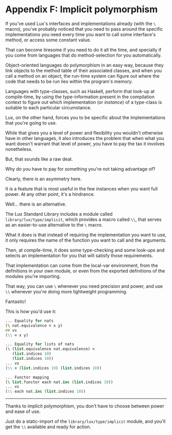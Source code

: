 # Appendix F: Implicit polymorphism

If you've used Lux's interfaces and implementations already (with the `\` macro), you've probably noticed that you need to pass around the specific implementations you need every time you want to call some interface's method, or access some constant value.

That can become tiresome if you need to do it all the time, and specially if you come from languages that do method-selection for you automatically.

Object-oriented languages do polymorphism in an easy way, because they link objects to the method table of their associated classes, and when you call a method on an object, the run-time system can figure out where the code that needs to be run lies within the program's memory.

Languages with type-classes, such as Haskell, perform that look-up at compile-time, by using the type-information present in the compilation context to figure out which implementation (or _instance_) of a type-class is suitable to each particular circumstance.

Lux, on the other hand, forces you to be specific about the implementations that you're going to use.

While that gives you a level of power and flexibility you wouldn't otherwise have in other languages, it also introduces the problem that when what you want doesn't warrant that level of power, you have to pay the tax it involves nonetheless.

But, that sounds like a raw deal.

Why do you have to pay for something you're not taking advantage of?

Clearly, there is an asymmetry here.

It is a feature that is most useful in the few instances when you want full power.
At any other point, it's a hindrance.

Well... there is an alternative.

The Lux Standard Library includes a module called `library/lux/type/implicit`, which provides a macro called `\\`, that serves as an easier-to-use alternative to the `\` macro.

What it does is that instead of requiring the implementation you want to use, it only requires the name of the function you want to call and the arguments.

Then, at compile-time, it does some type-checking and some look-ups and selects an implementation for you that will satisfy those requirements.

That implementation can come from the local-var environment, from the definitions in your own module, or even from the exported definitions of the modules you're importing.

That way, you can use `\` whenever you need precision and power, and use `\\` whenever you're doing more lightweight programming.

Fantastic!

This is how you'd use it:

```clojure
... Equality for nats
(\ nat.equivalence = x y)
## vs
(\\ = x y)
```

```clojure
... Equality for lists of nats
(\ (list.equivalence nat.equivalence) =
   (list.indices 10)
   (list.indices 10))
... vs
(\\ = (list.indices 10) (list.indices 10))
```

```clojure
... Functor mapping
(\ list.functor each nat.inc (list.indices 10))
... vs
(\\ each nat.inc (list.indices 10))
```

---

Thanks to implicit polymorphism, you don't have to choose between power and ease of use.

Just do a static-import of the `library/lux/type/implicit` module, and you'll get the `\\` available and ready for action.

